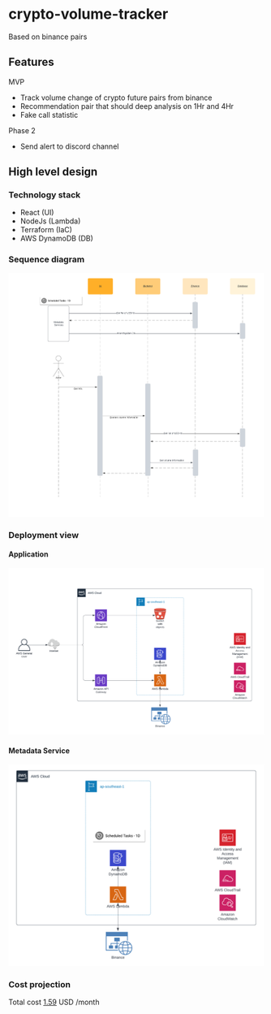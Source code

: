 # crypto-volume-tracker
Based on binance pairs 

## Features
MVP
- Track volume change of crypto future pairs from binance 
- Recommendation pair that should deep analysis on  1Hr and 4Hr
- Fake call statistic 

Phase 2
- Send alert to discord channel

## High level design

### Technology stack
- React (UI)
- NodeJs (Lambda)
- Terraform (IaC)
- AWS DynamoDB (DB)

### Sequence diagram
![](crypto-volume-tracker.png)

### Deployment view

#### Application
![](deployment-view.png)

#### Metadata Service
![](metadatservices-deploymentview.png)

### Cost projection
Total cost [1.59](https://calculator.aws/#/estimate?id=7e4f5c441ab962270b44a77d47a3107ca8e86036) USD /month
